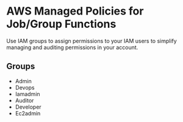 # AWS Managed Policies for Job/Group Functions

Use IAM groups to assign permissions to your IAM users to simplify managing and auditing permissions in your account.

## Groups

 - Admin
 - Devops
 - Iamadmin
 - Auditor
 - Developer
 - Ec2admin

